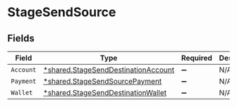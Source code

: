 # StageSendSource


## Fields

| Field                                                                                            | Type                                                                                             | Required                                                                                         | Description                                                                                      |
| ------------------------------------------------------------------------------------------------ | ------------------------------------------------------------------------------------------------ | ------------------------------------------------------------------------------------------------ | ------------------------------------------------------------------------------------------------ |
| `Account`                                                                                        | [*shared.StageSendDestinationAccount](../../../pkg/models/shared/stagesenddestinationaccount.md) | :heavy_minus_sign:                                                                               | N/A                                                                                              |
| `Payment`                                                                                        | [*shared.StageSendSourcePayment](../../../pkg/models/shared/stagesendsourcepayment.md)           | :heavy_minus_sign:                                                                               | N/A                                                                                              |
| `Wallet`                                                                                         | [*shared.StageSendDestinationWallet](../../../pkg/models/shared/stagesenddestinationwallet.md)   | :heavy_minus_sign:                                                                               | N/A                                                                                              |